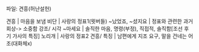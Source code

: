 파일: 견흥(허난설헌)

견흥		| 마음을 보냄
비단		| 사랑의 정표1(묏버들)
~났었죠, ~셨지요		| 정표와 관련한 과거 회상-> 소중함 강조/ 시각
~마세요		| 솔직한 마음, 명령(부정), 직접적, 솔직함[조선 후기 가사의 특징]
노리개		| 사랑의 정표2
견흥/ 특징		| 남편에게 지조 요구, 말을 건네는 어조(대화체x)
